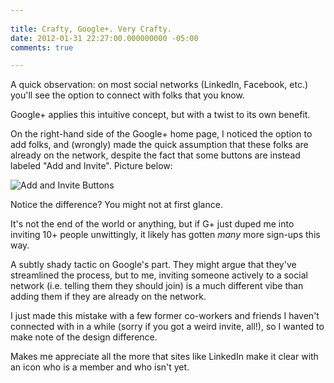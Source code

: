 ```yaml
---
 
title: Crafty, Google+. Very Crafty.
date: 2012-01-31 22:27:00.000000000 -05:00
comments: true

---
```

A quick observation: on most social networks (LinkedIn, Facebook, etc.) you'll see the option to connect with folks that you know.

Google+ applies this intuitive concept, but with a twist to its own benefit.

On the right-hand side of the Google+ home page, I noticed the option to add folks, and (wrongly) made the quick assumption that these folks are already on the network, despite the fact that some buttons are instead labeled "Add and Invite". Picture below:

![Add and Invite Buttons]({{site.post-images}}/2012-01-31_ss_GPlus_AddAndInvite.png)

Notice the difference? You might not at first glance.

It's not the end of the world or anything, but if G+ just duped me into inviting 10+ people unwittingly, it likely has gotten *many* more sign-ups this way.

A subtly shady tactic on Google's part. They might argue that they've streamlined the process, but to me, inviting someone actively to a social network (i.e. telling them they should join) is a much different vibe than adding them if they are already on the network.

I just made this mistake with a few former co-workers and friends I haven't connected with in a while (sorry if you got a weird invite, all!), so I wanted to make note of the design difference.

Makes me appreciate all the more that sites like LinkedIn make it clear with an icon who is a member and who isn't yet.
